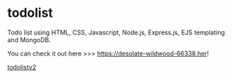# todolist
Todo list using HTML, CSS, Javascript, Node.js, Express.js, EJS templating and MongoDB.

You can check it out here >>> https://desolate-wildwood-66338.her!


[todolistv2](https://user-images.githubusercontent.com/70189833/155817837-a0d5a7ae-a65b-4d87-8139-b23594de3b7b.png)

